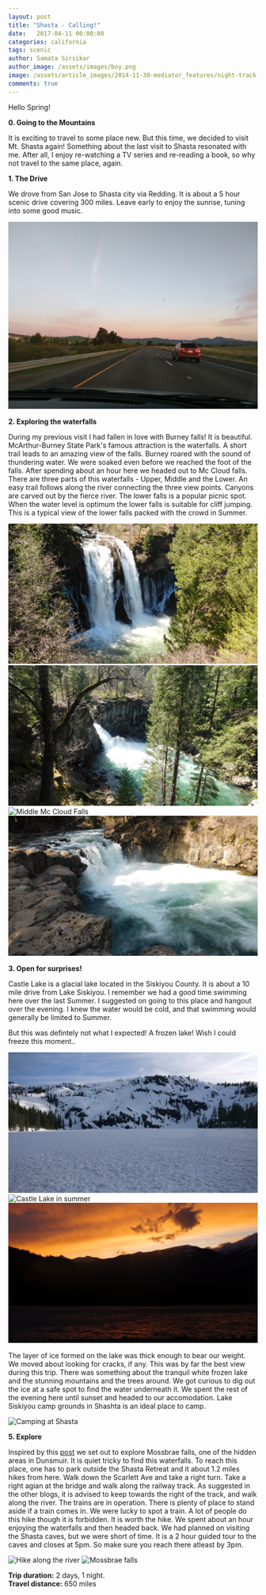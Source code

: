 ```yaml
---
layout: post
title: "Shasta - Calling!"
date:   2017-04-11 00:00:00
categories: california
tags: scenic
author: Samata Sirsikar
author_image: /assets/images/boy.png
image: /assets/article_images/2014-11-30-mediator_features/night-track.jpg
comments: true
---
```

Hello Spring! 

<b>0. Going to the Mountains </b>

It is exciting to travel to some place new. But this time, we decided to visit Mt. Shasta again! Something about the last visit to Shasta resonated with me. After all, I enjoy re-watching a TV series and re-reading a book, so why not travel to the same place, again.

<b>1. The Drive</b>

We drove from San Jose to Shasta city via Redding. It is about a 5 hour scenic drive covering 300 miles. Leave early to enjoy the sunrise, tuning into some good music.

![sunrise](/assets/article_images/2017-04-11-shasta-calling/sunrise.jpg)

<b>2. Exploring the waterfalls</b>

During my previous visit I had fallen in love with Burney falls! It is beautiful. McArthur-Burney State Park's famous attraction is the waterfalls. A short trail leads to an amazing view of the falls. Burney roared with the sound of thundering water. We were soaked even before we reached the foot of the falls. After spending about an hour here we headed out to Mc Cloud falls. There are three parts of this waterfalls - Upper, Middle and the Lower. An easy trail follows along the river connecting the three view points. Canyons are carved out by the fierce river. The lower falls is a popular picnic spot. When the water level is optimum the lower falls is suitable for cliff jumping. This is a typical view of the lower falls packed with the crowd in Summer.  

![Burney Falls](/assets/article_images/2017-04-11-shasta-calling/burneyfalls.JPG)
![Upper Mc Cloud Falls](/assets/article_images/2017-04-11-shasta-calling/upperfalls.JPG)
![Middle Mc Cloud Falls](/assets/article_images/2017-04-11-shasta-calling/middlefalls.jpg)
![Lower Mc Cloud Falls](/assets/article_images/2017-04-11-shasta-calling/lowerfalls.JPG)

<b>3. Open for surprises!</b>

Castle Lake is a glacial lake located in the Siskiyou County. It is about a 10 mile drive from Lake Siskiyou. I remember we had a good time swimming here over the last Summer. I suggested on going to this place and hangout over the evening. I knew the water would be cold, and that swimming would generally be limited to Summer. 

But this was defintely not what I expected! A frozen lake! Wish I could freeze this moment.. 

![Castle Lake - frozen](/assets/article_images/2017-04-11-shasta-calling/castlelake.jpg)
![Castle Lake in summer](/assets/article_images/2017-04-11-shasta-calling/castlelakesummer.JPG)
![Sunset at Shasta](/assets/article_images/2017-04-11-shasta-calling/sunset.JPG)

The layer of ice formed on the lake was thick enough to bear our weight. We moved about looking for cracks, if any. This was by far the best view during this trip. There was something about the tranquil white frozen lake and the stunning mountains and the trees around. We got curious to dig out the ice at a safe spot to find the water underneath it. We spent the rest of the evening here until sunset and headed to our accomodation. Lake Siskiyou camp grounds in Shashta is an ideal place to camp. 

![Camping at Shasta](/assets/article_images/2017-04-11-shasta-calling/camping.JPG)

<b>5. Explore</b>

Inspired by this <a href="http://ijpr.org/post/mossbrae-forbidden-falls-dunsmuir#stream/0">post</a> we set out to explore Mossbrae falls, one of the hidden areas in Dunsmuir. It is quiet tricky to find this waterfalls. To reach this place, one has to park outside the Shasta Retreat and it about 1.2 miles hikes from here. Walk down the Scarlett Ave and take a right turn. Take a right agian at the bridge and walk along the railway track. As suggested in the other blogs, it is advised to keep towards the right of the track, and walk along the river. The trains are in operation. There is plenty of place to stand aside if a train comes in. We were lucky to spot a train. A lot of people do this hike though it is forbidden. It is worth the hike. We spent about an hour enjoying the waterfalls and then headed back. We had planned on visiting the Shasta caves, but we were short of time. It is a 2 hour guided tour to the caves and closes at 5pm. So make sure you reach there atleast by 3pm.

![Hike along the river](/assets/article_images/2017-04-11-shasta-calling/mossbraehike.jpg)
![Mossbrae falls](/assets/article_images/2017-04-11-shasta-calling/mossbrae.jpg)


**Trip duration:**  2 days, 1 night.  
**Travel distance:**  650 miles  





